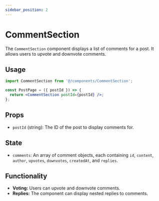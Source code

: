 ```yaml
---
sidebar_position: 2
---
```


# CommentSection

The `CommentSection` component displays a list of comments for a post. It allows users to upvote and downvote comments.

## Usage

```jsx
import CommentSection from '@/components/CommentSection';

const PostPage = ({ postId }) => {
  return <CommentSection postId={postId} />;
};
```

## Props

*   `postId` (string): The ID of the post to display comments for.

## State

*   `comments`: An array of comment objects, each containing `id`, `content`, `author`, `upvotes`, `downvotes`, `createdAt`, and `replies`.

## Functionality

*   **Voting:** Users can upvote and downvote comments.
*   **Replies:** The component can display nested replies to comments.
